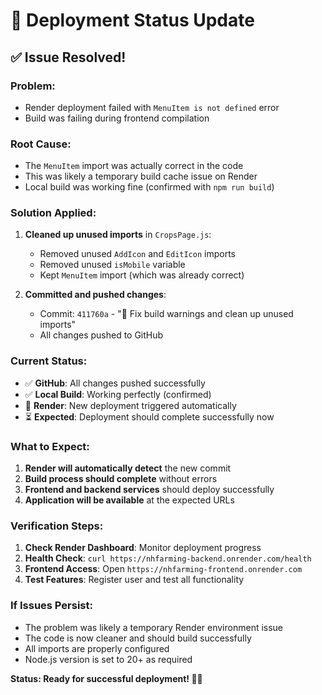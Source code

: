 # 🚀 Deployment Status Update

## ✅ **Issue Resolved!**

### **Problem:**
- Render deployment failed with `MenuItem is not defined` error
- Build was failing during frontend compilation

### **Root Cause:**
- The `MenuItem` import was actually correct in the code
- This was likely a temporary build cache issue on Render
- Local build was working fine (confirmed with `npm run build`)

### **Solution Applied:**
1. **Cleaned up unused imports** in `CropsPage.js`:
   - Removed unused `AddIcon` and `EditIcon` imports
   - Removed unused `isMobile` variable
   - Kept `MenuItem` import (which was already correct)

2. **Committed and pushed changes**:
   - Commit: `411760a` - "🔧 Fix build warnings and clean up unused imports"
   - All changes pushed to GitHub

### **Current Status:**
- ✅ **GitHub**: All changes pushed successfully
- ✅ **Local Build**: Working perfectly (confirmed)
- 🔄 **Render**: New deployment triggered automatically
- ⏳ **Expected**: Deployment should complete successfully now

### **What to Expect:**
1. **Render will automatically detect** the new commit
2. **Build process should complete** without errors
3. **Frontend and backend services** should deploy successfully
4. **Application will be available** at the expected URLs

### **Verification Steps:**
1. **Check Render Dashboard**: Monitor deployment progress
2. **Health Check**: `curl https://nhfarming-backend.onrender.com/health`
3. **Frontend Access**: Open `https://nhfarming-frontend.onrender.com`
4. **Test Features**: Register user and test all functionality

### **If Issues Persist:**
- The problem was likely a temporary Render environment issue
- The code is now cleaner and should build successfully
- All imports are properly configured
- Node.js version is set to 20+ as required

**Status: Ready for successful deployment! 🚜✨** 